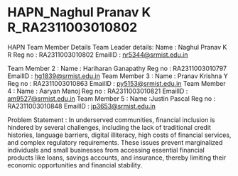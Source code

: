 # HAPN_Naghul Pranav K R_RA2311003010802

HAPN
Team Member Details
Team Leader details:
Name : Naghul Pranav K R
Reg no : RA2311003010802
EmailID : nr5344@srmist.edu.in

Team Member 2 :
Name : Hariharan Ganapathy
Reg no : RA2311003010797
EmailID : hg1839@srmist.edu.in
Team Member 3 :
Name : Pranav Krishna Y
Reg no : RA2311003010863
EmailID : py5153@srmist.edu.in 
Team Member 4 :
Name : Aaryan Manoj
Reg no : RA2311003010821
EmailID : am9527@srmist.edu.in
Team Member 5 :
Name :Justin Pascal
Reg no : RA2311003010848
EmailID : jp3653@srmist.edu.in

Problem Statement : 
In underserved communities, financial inclusion is hindered by several challenges, including the lack of traditional credit histories, language barriers, digital illiteracy, high costs of financial services, and complex regulatory requirements. These issues prevent marginalized individuals and small businesses from accessing essential financial products like loans, savings accounts, and insurance, thereby limiting their economic opportunities and financial stability.
